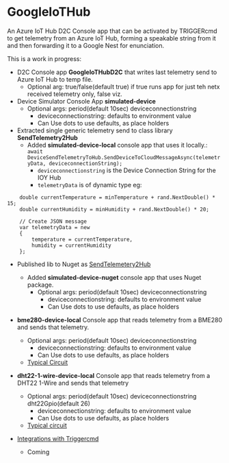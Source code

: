 # GoogleIoTHub
An Azure IoT Hub D2C Console app that can be activated by TRIGGERcmd to get telemetry from an Azure IoT Hub, 
forming a speakable string from it and then forwarding it to a Google Nest for enunciation.

This is a work in progress:

- D2C Console app **GoogleIoTHubD2C** that writes last telemetry send to Azure IoT Hub to temp file.
  - Optional arg: true/false(default true) if true runs app for just teh netx received telemetry only, false viz.
- Device Simulator Console App **simulated-device**
  - Optional args: period(default 10sec)  deviceconnectionstring
    - deviceconnectionstring: defaults to environment value
    - Can Use dots to use defaults, as place holders
- Extracted single generic telemetry send to class library **SendTelemetry2Hub**
  - Added **simulated-device-local** console app that uses it locally.:  
    ```await DeviceSendTelemetryToHub.SendDeviceToCloudMessageAsync(telemetryData, deviceconnectionString);```
    - ```deviceconnectionstring``` is the Device Connection String for the IOY Hub
    -  ```telemetryData``` is of dynamic type eg:  
```
    double currentTemperature = minTemperature + rand.NextDouble() * 15;
    double currentHumidity = minHumidity + rand.NextDouble() * 20;

    // Create JSON message
    var telemetryData = new
    {
        temperature = currentTemperature,
        humidity = currentHumidity
    };

```
- Published lib to Nuget as [SendTelemetery2Hub](https://www.nuget.org/packages/SendTelemetry2Hub/)
  - Added **simulated-device-nuget** console app that uses Nuget package.
    - Optional args: period(default 10sec)  deviceconnectionstring
      - deviceconnectionstring: defaults to environment value
      - Can Use dots to use defaults, as place holders
- **bme280-device-local** Console app that reads telemetry from a BME280 and sends that telemetry.
  - Optional args: period(default 10sec)  deviceconnectionstring
    - deviceconnectionstring: defaults to environment value
    - Can Use dots to use defaults, as place holders
  - [Typical Circuit](https://github.com/djaus2/DNETCoreGPIO/blob/master/DNETCoreGPIO/Circuits/rpi-bmp280_i2c.png)
- **dht22-1-wire-device-local** Console app that reads telemetry from a DHT22 1-Wire and sends that telemetry
  - Optional args: period(default 10sec)  deviceconnectionstring dht22Gpio(default 26)
    - deviceconnectionstring: defaults to environment value
    - Can Use dots to use defaults, as place holders 
  - [Typical circuit](https://github.com/djaus2/DNETCoreGPIO/blob/master/DNETCoreGPIO/Circuits/dht22.png) 

- [Integrations with Triggercmd](https://github.com/djaus2/TRIGGERcmdRPi)
  - Coming
